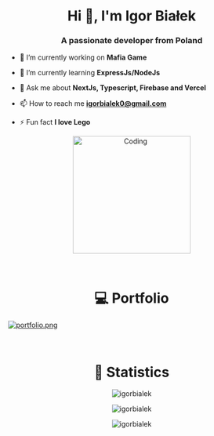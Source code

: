 <h1 align="center">Hi 👋, I'm Igor Białek</h1>
<h3 align="center">A passionate developer from Poland</h3>

- 🔭 I’m currently working on **Mafia Game**

- 🌱 I’m currently learning **ExpressJs/NodeJs**

- 💬 Ask me about **NextJs, Typescript, Firebase and Vercel**

- 📫 How to reach me **igorbialek0@gmail.com**

- ⚡ Fun fact **I love Lego**

<p align="center"><img align="center" alt="Coding" width="240px" src="https://i.imgur.com/vLJuF7X.gif"></p>

<br/>
<h1 align="center">💻 Portfolio</h1>

[![portfolio.png](<https://cr-ss-service.azurewebsites.net/api/ScreenShot?widget=portfolio&username=IgorBialek&branding=false&company=false&links=false&style=--item-bg-color:%230D1117;--item-border-radius:10px;--title-text-color:%23dadee2;--date-text-color:%23dadee2;--description-text-color:%23dadee2;--tag-text-color:%23dadee2;--branding-text-color:%23dadee2;--company-opacity:0;--tag-bg-color:%231C2729;>)](https://profile.codersrank.io/user/igorbialek/#Portfolio)

<br/>
<h1 align="center">🧮 Statistics</h1>

<p align="center"><img align="center" src="https://github-readme-stats.vercel.app/api/top-langs?username=igorbialek&show_icons=true&theme=dark&locale=en&layout=compact&langs_count=10" alt="igorbialek" /></p>

<p align="center"><img align="center" src="https://github-readme-stats.vercel.app/api?username=igorbialek&show_icons=true&theme=dark&locale=en" alt="igorbialek" /></p>

<p align="center"><img align="center" src="https://github-readme-streak-stats.herokuapp.com/?user=igorbialek&theme=dark" alt="igorbialek" /></p>
